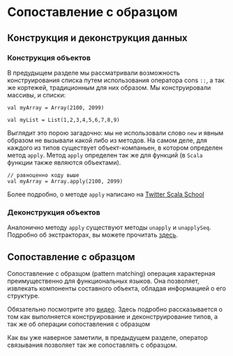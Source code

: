 Сопоставление с образцом
========================

## Конструкция и деконструкция данных

### Конструкция объектов
В предудыщем разделе мы рассматривали возможность конструирования
списка путем использования оператора cons `::`, а так же кортежей,
традиционным для них образом. Мы конструировали массивы, и списки:

    val myArray = Array(2100, 2099)
    
    val myList = List(1,2,3,4,5,6,7,8,9)

Выглядит это порою загадочно: мы не использовали слово `new` и явным
образом не вызывали какой либо из методов. На самом деле, для каждого
из типов существует объект-компаньен, в котором определен метод `apply`.
Метод `apply` определен так же для функций (в `Scala` функции также
являются объектами).

    // равноценно коду выше
    val myArray = Array.apply(2100, 2099)

Более подробно, о методе `apply` написано на [Twitter Scala School][0]

### Деконструкция объектов
Аналонично методу `apply` существуют методы `unapply` и `unapplySeq`.
Подробно об экстракторах, вы можете прочитать [здесь][1].


## Сопоставление с образцом
Сопоставление с образцом (pattern matching) операция характерная
преимущественно для функциональных языков. Она позволяет, извлекать
компоненты составного объекта, обладая информацией о его структуре.

Обязательно посмотрите это [видео][video-tutorial]. Здесь подробно
рассказывается о том как выполняется конструирование и деконструирование
типов, а так же об операции сопоставления с образцом

Как вы уже наверное заметили, в предыдущем разделе, оператор связывания
позволяет так же сопоставлять с образцом.

[video-tutorial]: https://www.youtube.com/watch?v=1vxIRkYZfmc

[0]: https://twitter.github.io/scala_school/basics2.html#apply
[1]: http://docs.scala-lang.org/tutorials/tour/extractor-objects.html
[2]: http://docs.scala-lang.org/tutorials/tour/pattern-matching

